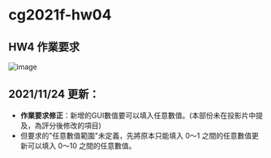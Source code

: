 # cg2021f-hw04

## HW4 作業要求
![image](https://user-images.githubusercontent.com/33050071/142375913-68e3ef4b-34a4-4a0c-8715-2c3148d2b635.png)

## 2021/11/24 更新：
* **作業要求修正**：新增的GUI數值要可以填入任意數值。(本部份未在投影片中提及，為評分後修改的項目)
* 但要求的"任意數值範圍"未定義，先將原本只能填入 0～1 之間的任意數值更新可以填入 0～10 之間的任意數值。
